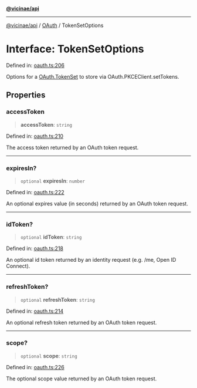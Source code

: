 [**@vicinae/api**](../../../../README.md)

***

[@vicinae/api](../../../../README.md) / [OAuth](../README.md) / TokenSetOptions

# Interface: TokenSetOptions

Defined in: [oauth.ts:206](https://github.com/vicinaehq/vicinae/blob/c742d5fc509336339909dd669955b863f086bf4e/api/src/api/oauth.ts#L206)

Options for a [OAuth.TokenSet](../../../../variables/OAuth.md#tokenset) to store via OAuth.PKCEClient.setTokens.

## Properties

### accessToken

> **accessToken**: `string`

Defined in: [oauth.ts:210](https://github.com/vicinaehq/vicinae/blob/c742d5fc509336339909dd669955b863f086bf4e/api/src/api/oauth.ts#L210)

The access token returned by an OAuth token request.

***

### expiresIn?

> `optional` **expiresIn**: `number`

Defined in: [oauth.ts:222](https://github.com/vicinaehq/vicinae/blob/c742d5fc509336339909dd669955b863f086bf4e/api/src/api/oauth.ts#L222)

An optional expires value (in seconds) returned by an OAuth token request.

***

### idToken?

> `optional` **idToken**: `string`

Defined in: [oauth.ts:218](https://github.com/vicinaehq/vicinae/blob/c742d5fc509336339909dd669955b863f086bf4e/api/src/api/oauth.ts#L218)

An optional id token returned by an identity request (e.g. /me, Open ID Connect).

***

### refreshToken?

> `optional` **refreshToken**: `string`

Defined in: [oauth.ts:214](https://github.com/vicinaehq/vicinae/blob/c742d5fc509336339909dd669955b863f086bf4e/api/src/api/oauth.ts#L214)

An optional refresh token returned by an OAuth token request.

***

### scope?

> `optional` **scope**: `string`

Defined in: [oauth.ts:226](https://github.com/vicinaehq/vicinae/blob/c742d5fc509336339909dd669955b863f086bf4e/api/src/api/oauth.ts#L226)

The optional scope value returned by an OAuth token request.
